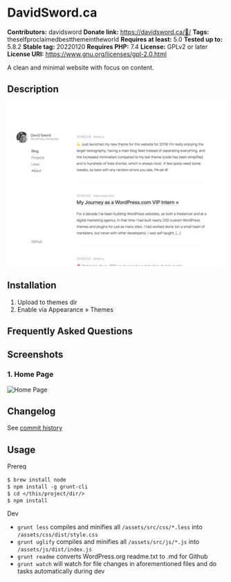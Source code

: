 # DavidSword.ca #
**Contributors:**      davidsword
**Donate link:**       https://davidsword.ca/🍺/
**Tags:**              theselfproclaimedbestthemeintheworld
**Requires at least:** 5.0
**Tested up to:**      5.8.2
**Stable tag:**        20220120
**Requires PHP:**      7.4
**License:**           GPLv2 or later
**License URI:**       https://www.gnu.org/licenses/gpl-2.0.html

A clean and minimal website with focus on content.

## Description ##

![](screenshot.png)

## Installation ##

1. Upload to themes dir
2. Enable via Appearance » Themes

## Frequently Asked Questions ##


## Screenshots ##

### 1. Home Page ###
![Home Page](http://ps.w.org/davidsword.ca/assets/screenshot-1.png)


## Changelog ##

See [commit history](https://github.com/davidsword/davidsword.ca/commits/master)

## Usage ##

Prereq

```
$ brew install node
$ npm install -g grunt-cli
$ cd </this/project/dir/>
$ npm install
```

Dev

* `grunt less` compiles and minifies all `/assets/src/css/*.less` into `/assets/css/dist/style.css`
* `grunt uglify` compiles and minifies all `/assets/src/js/*.js` into `/assets/js/dist/index.js`
* `grunt readme` converts WordPress.org readme.txt to .md for Github
* `grunt watch` will watch for file changes in aforementioned files and do tasks automatically during dev
